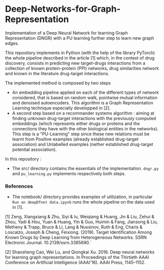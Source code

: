 # Deep-Networks-for-Graph-Representation
Implementation of a Deep Neural Network for learning Graph Representation (DNGR) with a PU learning further step to learn new graph edges.

This repository implements in Python (with the help of the library PyTorch) the whole pipeline described in the article [1] which, in the context of drug discovery, consists in predicting new target-drugs interactions from a collection of known protein-protein (PPI) networks, drug similarities network and known in the literature drug-target interactions.

The implemented method is composed by two steps
- An embedding pipeline applied on each of the different types of network considered, that is based on random walk, pointwise mutual information and denoised autoencoders. This algorithm is a Graph Representation Learning technique especially developped in [2].
- A second step based on a recommander systems algorithm : aiming at finding unknown drug-target interactions with the previously computed embeddings (which represents either drugs or proteins and the connections they have with the other biological entities in the networks). This step is a "PU-Learning" step since these new relations must be learnt from Positive examples (already established drug-target association) and Unlabelled examples (nether established drug-target potential association).

In this repository :
- The src/ directory contains the essentials of the implementation. `dngr.py` and `pu_learning.py` implements respectively both steps.
### References
- The notebook/ directory provides examples of utilization, in particular `Run on deepDTnet data.ipynb` runs the whole pipeline on the data used in [1]. 

[1] Zeng, Xiangxiang & Zhu, Siyi & lu, Weiqiang & Huang, Jin & Liu, Zehui & Zhou, Yadi & Hou, Yuan & Huang, Yin & Guo, Huimin & Fang, Jiansong & Liu, Metheny & Trapp, Bruce & Li, Lang & Nussinov, Ruth & Eng, Charis & Loscalzo, Joseph & Cheng, Feixiong. (2019). Target Identification Among Known Drugs by Deep Learning from Heterogeneous Networks. SSRN Electronic Journal. 10.2139/ssrn.3385690.`

[2] Shaosheng Cao, Wei Lu, and Qiongkai Xu. 2016. Deep neural networks for learning graph representations. In Proceedings of the Thirtieth AAAI Conference on Artificial Intelligence (AAAI'16). AAAI Press, 1145–1152.

